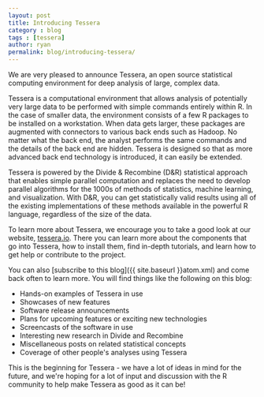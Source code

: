 ```yaml
---
layout: post
title: Introducing Tessera
category : blog
tags : [tessera]
author: ryan
permalink: blog/introducing-tessera/
---
```


We are very pleased to announce Tessera, an open source statistical computing environment for deep analysis of large, complex data.

<!--more-->

Tessera is a computational environment that allows analysis of potentially very large data to be performed with simple commands entirely within R.  In the case of smaller data, the environment consists of a few R packages to be installed on a workstation.  When data gets larger, these packages are augmented with connectors to various back ends such as Hadoop.  No matter what the back end, the analyst performs the same commands and the details of the back end are hidden.  Tessera is designed so that as more advanced back end technology is introduced, it can easily be extended.

Tessera is powered by the Divide & Recombine (D&R) statistical approach that enables simple parallel computation and replaces the need to develop parallel algorithms for the 1000s of methods of statistics, machine learning, and visualization.  With D&R, you can get statistically valid results using all of the existing implementations of these methods available in the powerful R language, regardless of the size of the data.

To learn more about Tessera, we encourage you to take a good look at our website, [tessera.io](http://tessera.io).  There you can learn more about the components that go into Tessera, how to install them, find in-depth tutorials, and learn how to get help or contribute to the project.

You can also [subscribe to this blog]({{ site.baseurl }}atom.xml) and come back often to learn more.  You will find things like the following on this blog:

- Hands-on examples of Tessera in use
- Showcases of new features
- Software release announcements
- Plans for upcoming features or exciting new technologies
- Screencasts of the software in use
- Interesting new research in Divide and Recombine
- Miscellaneous posts on related statistical concepts
- Coverage of other people's analyses using Tessera

This is the beginning for Tessera - we have a lot of ideas in mind for the future, and we're hoping for a lot of input and discussion with the R community to help make Tessera as good as it can be!

